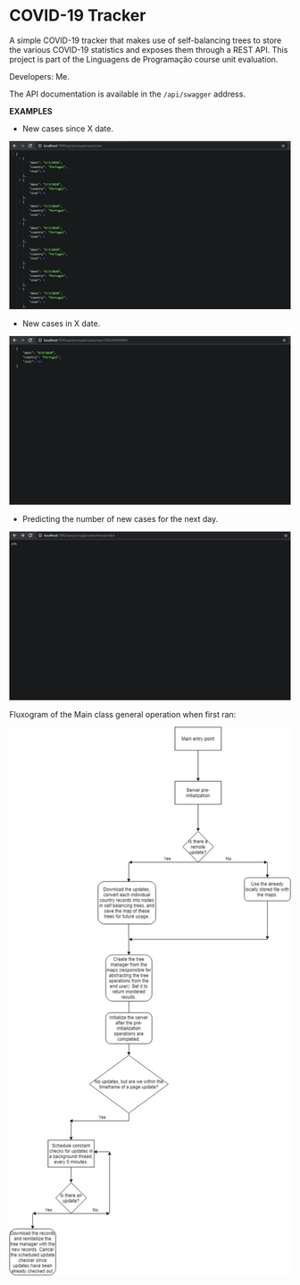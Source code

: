 # COVID-19 Tracker

A simple COVID-19 tracker that makes use of self-balancing trees to store the various COVID-19 statistics and exposes them through a REST API. This project is part of the Linguagens de Programação course unit evaluation.

Developers: Me.

The API documentation is available in the `/api/swagger` address.

**EXAMPLES**

* New cases since X date.

![New cases](examples/NewCases.png)

* New cases in X date.

![New cases in X date](examples/NewCasesInDate.png)

* Predicting the number of new cases for the next day.

![New cases prediction for next day](examples/NewCasesPrediction.png)

Fluxogram of the Main class general operation when first ran:

![Fluxogram of the program](examples/ProgramDiagram.jpg)